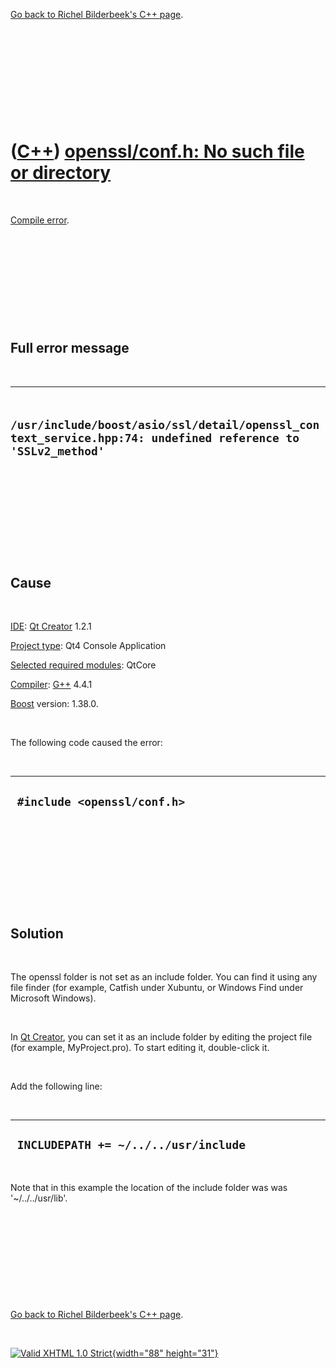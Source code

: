 

[Go back to Richel Bilderbeek's C++ page](Cpp.htm).

 

 

 

 

 

([C++](Cpp.htm)) [openssl/conf.h: No such file or directory](CppCompileErrorOpensslConfHNoSuchFileOrDirectory.htm)
==================================================================================================================

 

[Compile error](CppCompileError.htm).

 

 

 

 

 

Full error message
------------------

 

  -------------------------------------------------------------------------------------------------------------
  ` /usr/include/boost/asio/ssl/detail/openssl_context_service.hpp:74: undefined reference to 'SSLv2_method'`
  -------------------------------------------------------------------------------------------------------------

 

 

 

 

 

Cause
-----

 

[IDE](CppIde.htm): [Qt Creator](CppQtCreator.htm) 1.2.1

[Project type](CppQtProjectType.htm): Qt4 Console Application

[Selected required modules](CppQtCreatorSelectRequiredModules.png):
QtCore

[Compiler](CppCompiler.htm): [G++](CppGpp.htm) 4.4.1

[Boost](CppBoost.htm) version: 1.38.0.

 

The following code caused the error:

 

  ------------------------------
  ` #include <openssl/conf.h>`
  ------------------------------

 

 

 

 

 

Solution
--------

 

The openssl folder is not set as an include folder. You can find it
using any file finder (for example, Catfish under Xubuntu, or Windows
Find under Microsoft Windows).

 

In [Qt Creator](CppQtCreator.htm), you can set it as an include folder
by editing the project file (for example, MyProject.pro). To start
editing it, double-click it.

 

Add the following line:

 

  ---------------------------------------
  ` INCLUDEPATH += ~/../../usr/include`
  ---------------------------------------

 

Note that in this example the location of the include folder was was
'\~/../../usr/lib'.

 

 

 

 

 

[Go back to Richel Bilderbeek's C++ page](Cpp.htm).



 

[![Valid XHTML 1.0 Strict](valid-xhtml10.png){width="88"
height="31"}](http://validator.w3.org/check?uri=referer)
